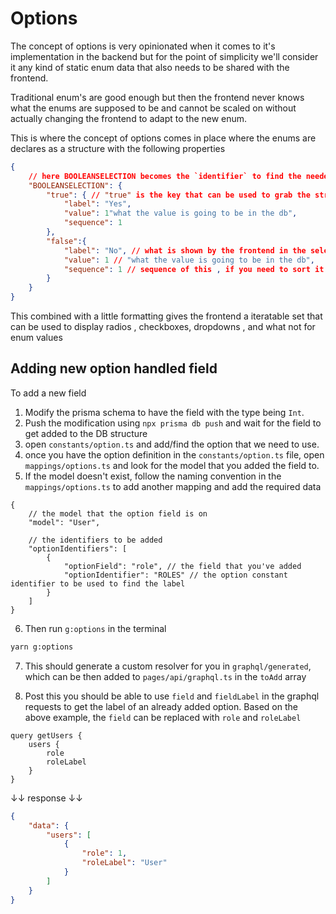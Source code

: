 # Options

The concept of options is very opinionated when it comes to it's implementation in the backend but for the point of simplicity we'll consider it any kind of static enum data that also needs to be shared with the frontend.

Traditional enum's are good enough but then the frontend never knows what the enums are supposed to be and cannot be scaled on without actually changing the frontend to adapt to the new enum.

This is where the concept of options comes in place where the enums are declares as a structure with the following properties

```json
{
    // here BOOLEANSELECTION becomes the `identifier` to find the needed option
	"BOOLEANSELECTION": {
		"true": { // "true" is the key that can be used to grab the structure
			"label": "Yes",
			"value": 1"what the value is going to be in the db",
			"sequence": 1
		},
        "false":{
            "label": "No", // what is shown by the frontend in the selectors
			"value": 1 // "what the value is going to be in the db",
			"sequence": 1 // sequence of this , if you need to sort it
        }
	}
}
```

This combined with a little formatting gives the frontend a iteratable set that can be used to display radios , checkboxes, dropdowns , and what not for enum values

## Adding new option handled field

To add a new field

1. Modify the prisma schema to have the field with the type being `Int`.
2. Push the modification using `npx prisma db push` and wait for the field to get added to the DB structure
3. open `constants/option.ts` and add/find the option that we need to use.
4. once you have the option definition in the `constants/option.ts` file, open `mappings/options.ts` and look for the model that you added the field to.
5. If the model doesn't exist, follow the naming convention in the `mappings/options.ts` to add another mapping and add the required data

```jsonc
{
	// the model that the option field is on
	"model": "User",

	// the identifiers to be added
	"optionIdentifiers": [
		{
			"optionField": "role", // the field that you've added
			"optionIdentifier": "ROLES" // the option constant identifier to be used to find the label
		}
	]
}
```

6. Then run `g:options` in the terminal

```sh
yarn g:options
```

7. This should generate a custom resolver for you in `graphql/generated`, which can be then added to `pages/api/graphql.ts` in the `toAdd` array

8. Post this you should be able to use `field` and `fieldLabel` in the graphql requests to get the label of an already added option. Based on the above example, the `field` can be replaced with `role` and `roleLabel`

```gql
query getUsers {
	users {
		role
		roleLabel
	}
}
```

↓↓ response ↓↓

```json
{
	"data": {
		"users": [
			{
				"role": 1,
				"roleLabel": "User"
			}
		]
	}
}
```
